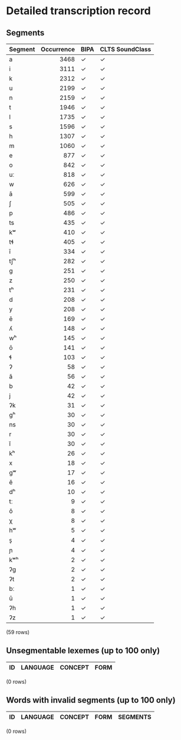 
# Detailed transcription record

## Segments

| Segment | Occurrence | BIPA | CLTS SoundClass |
|:----------|-------------:|:-------|:------------------|
| a | 3468 | ✓ | ✓ |
| i | 3111 | ✓ | ✓ |
| k | 2312 | ✓ | ✓ |
| u | 2199 | ✓ | ✓ |
| n | 2159 | ✓ | ✓ |
| t | 1946 | ✓ | ✓ |
| l | 1735 | ✓ | ✓ |
| s | 1596 | ✓ | ✓ |
| h | 1307 | ✓ | ✓ |
| m | 1060 | ✓ | ✓ |
| e | 877 | ✓ | ✓ |
| o | 842 | ✓ | ✓ |
| uː | 818 | ✓ | ✓ |
| w | 626 | ✓ | ✓ |
| ā | 599 | ✓ | ✓ |
| ʃ | 505 | ✓ | ✓ |
| p | 486 | ✓ | ✓ |
| ts | 435 | ✓ | ✓ |
| kʷ | 410 | ✓ | ✓ |
| tɬ | 405 | ✓ | ✓ |
| ī | 334 | ✓ | ✓ |
| tʃʰ | 282 | ✓ | ✓ |
| g | 251 | ✓ | ✓ |
| z | 250 | ✓ | ✓ |
| tʰ | 231 | ✓ | ✓ |
| d | 208 | ✓ | ✓ |
| y | 208 | ✓ | ✓ |
| ē | 169 | ✓ | ✓ |
| ʎ | 148 | ✓ | ✓ |
| wʰ | 145 | ✓ | ✓ |
| ō | 141 | ✓ | ✓ |
| ɬ | 103 | ✓ | ✓ |
| ʔ | 58 | ✓ | ✓ |
| ă | 56 | ✓ | ✓ |
| b | 42 | ✓ | ✓ |
| j | 42 | ✓ | ✓ |
| ʔk | 31 | ✓ | ✓ |
| gʰ | 30 | ✓ | ✓ |
| ns | 30 | ✓ | ✓ |
| r | 30 | ✓ | ✓ |
| ĭ | 30 | ✓ | ✓ |
| kʰ | 26 | ✓ | ✓ |
| x | 18 | ✓ | ✓ |
| gʷ | 17 | ✓ | ✓ |
| ĕ | 16 | ✓ | ✓ |
| dʰ | 10 | ✓ | ✓ |
| tː | 9 | ✓ | ✓ |
| ŏ | 8 | ✓ | ✓ |
| χ | 8 | ✓ | ✓ |
| hʷ | 5 | ✓ | ✓ |
| s̩ | 4 | ✓ | ✓ |
| ɲ | 4 | ✓ | ✓ |
| kʷʰ | 2 | ✓ | ✓ |
| ʔg | 2 | ✓ | ✓ |
| ʔt | 2 | ✓ | ✓ |
| bː | 1 | ✓ | ✓ |
| ū | 1 | ✓ | ✓ |
| ʔh | 1 | ✓ | ✓ |
| ʔz | 1 | ✓ | ✓ |

(59 rows)



## Unsegmentable lexemes (up to 100 only)

| ID | LANGUAGE | CONCEPT | FORM |
|------|------------|-----------|--------|

(0 rows)



## Words with invalid segments (up to 100 only)

| ID | LANGUAGE | CONCEPT | FORM | SEGMENTS |
|------|------------|-----------|--------|------------|

(0 rows)


